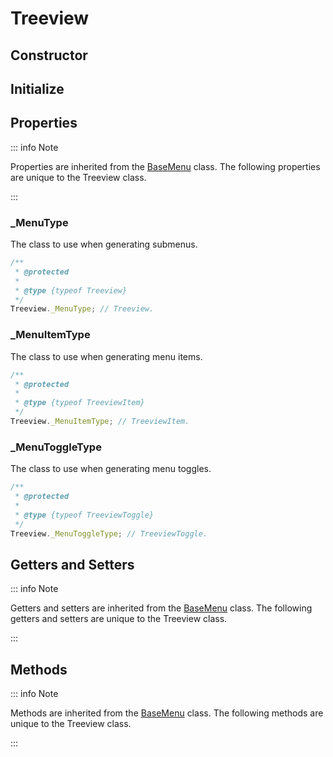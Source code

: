 # Treeview

## Constructor

## Initialize

## Properties

::: info Note

Properties are inherited from the [BaseMenu](./base-menu#properties) class. The following properties are unique to the Treeview class.

:::

### _MenuType

The class to use when generating submenus.

```js
/**
 * @protected
 *
 * @type {typeof Treeview}
 */
Treeview._MenuType; // Treeview.
```

### _MenuItemType

The class to use when generating menu items.

```js
/**
 * @protected
 *
 * @type {typeof TreeviewItem}
 */
Treeview._MenuItemType; // TreeviewItem.
```

### _MenuToggleType

The class to use when generating menu toggles.

```js
/**
 * @protected
 *
 * @type {typeof TreeviewToggle}
 */
Treeview._MenuToggleType; // TreeviewToggle.
```

## Getters and Setters

::: info Note

Getters and setters are inherited from the [BaseMenu](./base-menu#getters-and-setters) class. The following getters and setters are unique to the Treeview class.

:::

## Methods

::: info Note

Methods are inherited from the [BaseMenu](./base-menu#methods) class. The following methods are unique to the Treeview class.

:::
